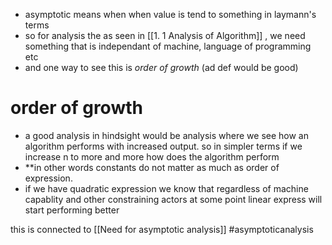 
- asymptotic means when when value is tend to something in laymann's terms 
- so for analysis the as seen in [[1. 1 Analysis of Algorithm]] , we need something that is independant of machine, language of programming etc 
- and one way to see this is *order of growth* (ad def would be good)
# order of growth
- a good analysis in hindsight would be analysis where we see how an algorithm performs with increased output. so in simpler terms if we increase n to more and more how does the algorithm perform
- **in other words constants do not matter as much as order of expression.
- if we have quadratic expression we know that regardless of machine capablity and other constraining actors at some point linear express will start performing better

this is connected to [[Need for asymptotic analysis]]
#asymptoticanalysis 